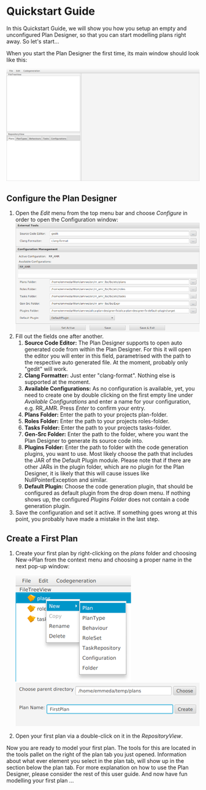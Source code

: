 # Quickstart Guide

In this Quickstart Guide, we will show you how you setup an empty and unconfigured Plan Designer, so that you can start modelling plans right away. So let's start...

When you start the Plan Designer the first time, its main window should look like this:

![Empty Plan Designer](../img/Empty-PlanDesigner.png)

## Configure the Plan Designer

1. Open the *Edit* menu from the top menu bar and choose *Configure* in order to open the Configuration window:![Configuration Window](../img/Configuration-Window.png)
2. Fill out the fields one after another.
   1. **Source Code Editor:** The Plan Designer supports to open auto generated code from within the Plan Designer. For this it will open the editor you will enter in this field, parametrised with the path to the respective auto generated file. At the moment, probably only "gedit" will work.
   2. **Clang Formatter:** Just enter "clang-format". Nothing else is supported at the moment.
   3. **Available Configurations:** As no configuration is available, yet, you need to create one by double clicking on the first empty line under *Available Configurations* and enter a name for your configuration, e.g. RR_AMR. Press *Enter* to confirm your entry.
   4. **Plans Folder:** Enter the path to your projects plan-folder.
   5. **Roles Folder:** Enter the path to your projects roles-folder.
   6. **Tasks Folder:** Enter the path to your projects tasks-folder.
   7. **Gen-Src Folder:** Enter the path to the folder, where you want the Plan Designer to generate its source code into.
   8. **Plugins Folder:** Enter the path to folder with the code generation plugins, you want to use. Most likely choose the path that includes the JAR of the Default Plugin module. Please note that if there are other JARs in the plugin folder, which are no plugin for the Plan Designer, it is likely that this will cause issues like NullPointerException and similar.
   9. **Default Plugin:** Choose the code generation plugin, that should be configured as default plugin from the drop down menu. If nothing shows up, the configured *Plugins Folder* does not contain a code generation plugin.
3. Save the configuration and set it active. If something goes wrong at this point, you probably have made a mistake in the last step.

## Create a First Plan

1. Create your first plan by right-clicking on the *plans* folder and choosing New->Plan from the context menu and choosing a proper name in the next pop-up window:

   ![Create First Plan](../img/Create-First-Plan.png)  ![Name-First-Plan](../img/Name-First-Plan.png)

2. Open your first plan via a double-click on it in the *RepositoryView*.

Now you are ready to model your first plan. The tools for this are located in the tools pallet on the right of the plan tab you just opened. Information about what ever element you select in the plan tab, will show up in the section below the plan tab. For more explanation on how to use the Plan Designer, please consider the rest of this user guide. And now have fun modelling your first plan ...


